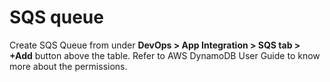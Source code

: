 # SQS queue

Create SQS Queue from under **DevOps > App Integration > SQS tab > +Add** button above the table. Refer to AWS DynamoDB User Guide to know more about the permissions.

